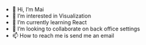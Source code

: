 - 👋 Hi, I’m Mai
- 👀 I’m interested in Visualization
- 🌱 I’m currently learning React
- 💞️ I’m looking to collaborate on back office settings
- 📫 How to reach me is send me an email

<!---
maimade/maimade is a ✨ special ✨ repository because its `README.md` (this file) appears on your GitHub profile.
You can click the Preview link to take a look at your changes.
--->

